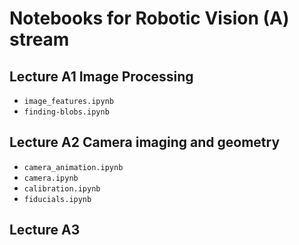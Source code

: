 # Notebooks for Robotic Vision (A) stream


## Lecture A1 Image Processing

* `image_features.ipynb`
* `finding-blobs.ipynb`


## Lecture A2  Camera imaging and geometry

* `camera_animation.ipynb`
* `camera.ipynb`
* `calibration.ipynb`
* `fiducials.ipynb`

## Lecture A3
